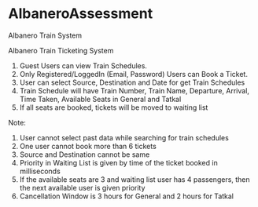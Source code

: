 # AlbaneroAssessment
Albanero Train System

Albanero Train Ticketing System
1. Guest Users can view Train Schedules.
2. Only Registered/LoggedIn (Email, Password) Users can Book a Ticket.
3. User can select Source, Destination and Date for get Train Schedules
4. Train Schedule will have Train Number, Train Name, Departure, Arrival, Time Taken, Available Seats in General and Tatkal 
5. If all seats are booked, tickets will be moved to waiting list

Note: 
1. User cannot select past data while searching for train schedules 
2. One user cannot book more than 6 tickets
3. Source and Destination cannot be same
4. Priority in Waiting List is given by time of the ticket booked in milliseconds
5. If the available seats are 3 and waiting list user has 4 passengers, then the next available user is given priority
6. Cancellation Window is 3 hours for General and 2 hours for Tatkal
